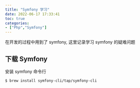 ```yaml
---
title: "Symfony 学习"
date: 2022-06-17 17:33:41
toc: true
categories:
- ["Php","Symfony"]
---
```


在开发的过程中用到了 symfony, 这里记录学习 symfony 的疑难问题




## 下载 Symfony

安装 symfony 命令行
```
$ brew install symfony-cli/tap/symfony-cli
```

